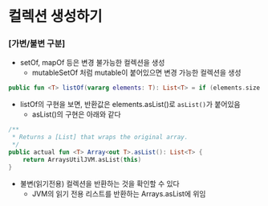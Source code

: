 # 컬렉션 생성하기

### [가변/불변 구분]

- setOf, mapOf 등은 변경 불가능한 컬렉션을 생성
  - mutableSetOf 처럼 mutable이 붙어있으면 변경 가능한 컬렉션을 생성

```kotlin
public fun <T> listOf(vararg elements: T): List<T> = if (elements.size > 0) elements.asList() else emptyList()
```

- listOf의 구현을 보면, 반환값은 elements.asList()로 `asList()`가 붙어있음
  - asList()의 구현은 아래와 같다

```kotlin
/**
 * Returns a [List] that wraps the original array.
 */
public actual fun <T> Array<out T>.asList(): List<T> {
    return ArraysUtilJVM.asList(this)
}
```

- 불변(읽기전용) 컬렉션을 반환하는 것을 확인할 수 있다
  - JVM의 읽기 전용 리스트를 반환하는 Arrays.asList에 위임
